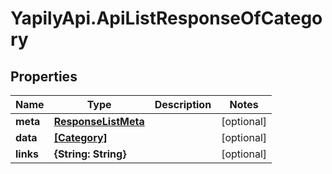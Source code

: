 # YapilyApi.ApiListResponseOfCategory

## Properties

Name | Type | Description | Notes
------------ | ------------- | ------------- | -------------
**meta** | [**ResponseListMeta**](ResponseListMeta.md) |  | [optional] 
**data** | [**[Category]**](Category.md) |  | [optional] 
**links** | **{String: String}** |  | [optional] 


